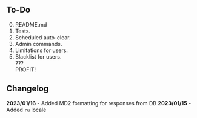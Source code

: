 ## To-Do

0. README.md<br>
1. Tests.<br>
2. Scheduled auto-clear.<br>
3. Admin commands.<br>
4. Limitations for users.<br>
5. Blacklist for users.<br>
???<br>
PROFIT!


## Changelog
**2023/01/16** - Added MD2 formatting for responses from DB
**2023/01/15** - Added `ru` locale